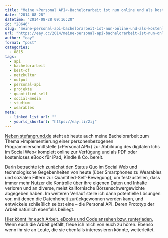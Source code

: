 ```yaml
---
title: "Meine »Personal API«-Bachelorarbeit ist nun online und als kostenloses eBook verfügbar"
date: "2014-08-28"
datetime: "2014-08-28 09:16:20"
id: "28646"
slug: "meine-personal-api-bachelorarbeit-ist-nun-online-und-als-kostenloses-ebook-verfuegbar"
url: "https://eay.cc/2014/meine-personal-api-bachelorarbeit-ist-nun-online-und-als-kostenloses-ebook-verfuegbar/"
author: "eay"
format: "post"
categories:
  - 0815
tags:
  - api
  - bachelorarbeit
  - best-of
  - netzkultur
  - output
  - personal-api
  - projekte
  - quantified-self
  - social-media
  - studium
  - wearables
meta:
  - linked_list_url: ""
  - yourls_shorturl: "https://eay.li/2ij"
---
```


[Neben stefangrund.de](//eay.cc/2014/introducing-stefangrund-de/) steht ab heute auch meine Bachelorarbeit zum Thema »Implementierung einer personenbezogenen Programmierschnittstelle (»Personal API«) zur Abbildung des digitalen Ichs im Social Web« komplett online zur Verfügung und als PDF oder kostenloses eBook für iPad, Kindle & Co. bereit.

Darin betrachte ich zunächst den Status Quo im Social Web und technologische Gegebenheiten von heute (über Smartphones zu Wearables und sozialen Filtern zur Quantified-Self-Bewegung), um festzustellen, dass immer mehr Nutzer die Kontrolle über ihre eigenen Daten und Inhalte verloren und an diverse, meist kalifornische Börsenschwergewichte abgegeben haben. Im weiteren Verlauf stelle ich dann potentielle Lösungen vor, mit denen die Datenhoheit zurückgewonnen werden kann, und entwickele schließlich selbst eine – die Personal API. Deren Prototyp der Arbeit natürlich ebenfalls beiliegt.

[Hier könnt ihr euch Arbeit, eBooks und Code ansehen bzw. runterladen.](http://stefangrund.de/personalapi/) Wenn euch die Arbeit gefällt, freue ich mich von euch zu hören. Ebenso wenn ihr sie an Leute, die sie ebenfalls interessieren könnte, weiterleitet.

